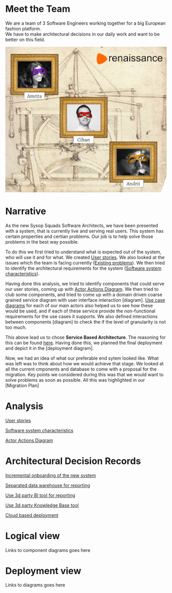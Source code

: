 # Meet the Team

We are a team of 3 Software Engineers working together for a big European fashion platform.  
We have to make architectural decisions in our daily work and want to be better on this field.

![team](./assets/r_team.png?v=4)

# Narrative
As the new Sysop Squads Software Architects, we have been presented with a system, that is currently live and serving real users. This system has certain properties and certian problems. Our job is to help solve those problems in the best way possible.

To do this we first tried to understand what is expected out of the system, who will use it and for what. We created [User stories](docs/user_stories.md). 
We also looked at the issues which the team is facing currently ([Existing problems](./docs/problems.md)). We then tried to identify the architectural requirements for the system ([Software system characteristics](docs/system_characteristics.md)).

Having done this analysis, we tried to identify components that could serve our user stories, coming up with [Actor Actions Diagram](diagrams/1_actor_action.md).
We then tried to club some components, and tried to come up with a domain driven coarse grained service diagram with user interface interaction [diagram]. [Use case diagrams](diagrams/3_use_case_diagram.md) for each of our main actors also helped us to see how these would be used, and if each of these service provide the non-functional requirements for the use cases it supports. We also defined interactions between components [diagram] to check the if the level of granularity is not too much. 

This above lead us to chose **Service Based Architecture**. The reasoning for this can be found [here](adr/2021_04_30_1_service_oriented_architecture.md).
Having done this, we planned the final deployment and depict it in the [deployment diagram].

Now, we had an idea of what our preferable end sytem looked like. What was left was to think about how we would achieve that stage. We looked at all the current cmponents and database to come with a proposal for the migration. Key points we considered during this was that we would want to solve problems as soon as possible. All this was highlighted in our [Migration Plan]

# Analysis

[User stories](docs/user_stories.md)

[Software system characteristics](docs/system_characteristics.md)

[Actor Actions Diagram](diagrams/1_actor_action.md)

# Architectural Decision Records

[Incremental onboarding of the new system](adr/2021_04_26_1_incremental_onboarding.md)

[Separated data warehouse for reporting](adr/2021_04_27_1_separated_warehouse.md)

[Use 3d party BI tool for reporting](adr/2021_04_27_2__bi_tool.md)

[Use 3d party Knowledge Base tool](adr/2021_04_28_1_kb_tool.md)

[Cloud based deployment](adr/2021_05_01_cloud_provider.md)

# Logical view

Links to component diagrams goes here

# Deployment view

Links to diagrams goes here
